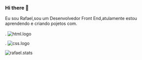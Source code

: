 ### Hi there 👋

Eu sou Rafael,sou um Desenvolvedor Front End,atulamente estou aprendendo e criando pojetos com.
<br>
<br>
. <img src="https://img.shields.io/badge/HTML5-E34F26?style=for-the-badge&logo=html5&logoColor=white" alt="html.logo"/>

. <img src="https://img.shields.io/badge/CSS-239120?&style=for-the-badge&logo=css3&logoColor=white" alt="css.logo"/>

![rafael.stats](https://github-readme-stats.vercel.app/api?username=rafael2651)

